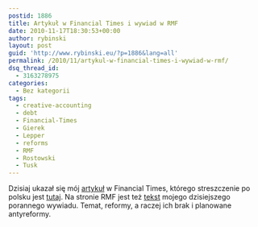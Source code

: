 ```yaml
---
postid: 1886
title: Artykuł w Financial Times i wywiad w RMF
date: 2010-11-17T18:30:53+00:00
author: rybinski
layout: post
guid: 'http://www.rybinski.eu/?p=1886&lang=all'
permalink: /2010/11/artykul-w-financial-times-i-wywiad-w-rmf/
dsq_thread_id:
  - 3163278975
categories:
  - Bez kategorii
tags:
  - creative-accounting
  - debt
  - Financial-Times
  - Gierek
  - Lepper
  - reforms
  - RMF
  - Rostowski
  - Tusk
---
```

Dzisiaj ukazał się mój [artykuł](http://www.ft.com/cms/s/0/77ca6794-f05e-11df-88db-00144feab49a.html) w Financial Times, którego streszczenie po polsku jest [tutaj](http://finanse.wp.pl/kat,102634,title,Rybinski-w-FT-dlug-publiczny-za-rzadow-Tuska-rosnie-jak-za-Gierka,wid,12859547,wiadomosc.html). Na stronie RMF jest też [tekst](http://biznes.interia.pl/news/to-rozwali-polski-system-emerytalny,1558974) mojego dzisiejszego porannego wywiadu. Temat, reformy, a raczej ich brak i planowane antyreformy.
